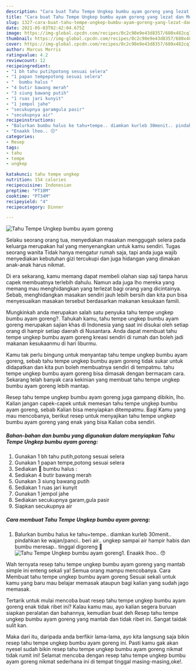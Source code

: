 ```yaml
---
description: "Cara buat Tahu Tempe Ungkep bumbu ayam goreng yang lezat dan Mudah Dibuat"
title: "Cara buat Tahu Tempe Ungkep bumbu ayam goreng yang lezat dan Mudah Dibuat"
slug: 1327-cara-buat-tahu-tempe-ungkep-bumbu-ayam-goreng-yang-lezat-dan-mudah-dibuat
date: 2021-05-03T02:42:04.675Z
image: https://img-global.cpcdn.com/recipes/0c2c98e9e43d8357/680x482cq70/tahu-tempe-ungkep-bumbu-ayam-goreng-foto-resep-utama.jpg
thumbnail: https://img-global.cpcdn.com/recipes/0c2c98e9e43d8357/680x482cq70/tahu-tempe-ungkep-bumbu-ayam-goreng-foto-resep-utama.jpg
cover: https://img-global.cpcdn.com/recipes/0c2c98e9e43d8357/680x482cq70/tahu-tempe-ungkep-bumbu-ayam-goreng-foto-resep-utama.jpg
author: Marcus Morris
ratingvalue: 4.2
reviewcount: 12
recipeingredient:
- "1 bh tahu putihpotong sesuai selera"
- "1 papan tempepotong sesuai selera"
- "  bumbu halus "
- "4 butir bawang merah"
- "3 siung bawang putih"
- "1 ruas jari kunyit"
- "1 jempol jahe"
- "secukupnya garamgula pasir"
- "secukupnya air"
recipeinstructions:
- "Balurkan bumbu halus ke tahu+tempe.. diamkan kurleb 30menit.. pindahkan ke wajan/panci.. beri air.. ungkep sampai air hampir habis dan bumbu meresap.. tinggal digoreng 🤗"
- "Enaakk lhoo.. 😙"
categories:
- Resep
tags:
- tahu
- tempe
- ungkep

katakunci: tahu tempe ungkep 
nutrition: 154 calories
recipecuisine: Indonesian
preptime: "PT10M"
cooktime: "PT34M"
recipeyield: "4"
recipecategory: Dinner

---
```



![Tahu Tempe Ungkep bumbu ayam goreng](https://img-global.cpcdn.com/recipes/0c2c98e9e43d8357/680x482cq70/tahu-tempe-ungkep-bumbu-ayam-goreng-foto-resep-utama.jpg)

Selaku seorang orang tua, menyediakan masakan menggugah selera pada keluarga merupakan hal yang menyenangkan untuk kamu sendiri. Tugas seorang  wanita Tidak hanya mengatur rumah saja, tapi anda juga wajib menyediakan kebutuhan gizi tercukupi dan juga hidangan yang dimakan anak-anak harus nikmat.

Di era  sekarang, kamu memang dapat membeli olahan siap saji tanpa harus capek membuatnya terlebih dahulu. Namun ada juga lho mereka yang memang mau menghidangkan yang terlezat bagi orang yang dicintainya. Sebab, menghidangkan masakan sendiri jauh lebih bersih dan kita pun bisa menyesuaikan masakan tersebut berdasarkan makanan kesukaan famili. 



Mungkinkah anda merupakan salah satu penyuka tahu tempe ungkep bumbu ayam goreng?. Tahukah kamu, tahu tempe ungkep bumbu ayam goreng merupakan sajian khas di Indonesia yang saat ini disukai oleh setiap orang di hampir setiap daerah di Nusantara. Anda dapat membuat tahu tempe ungkep bumbu ayam goreng kreasi sendiri di rumah dan boleh jadi makanan kesukaanmu di hari liburmu.

Kamu tak perlu bingung untuk menyantap tahu tempe ungkep bumbu ayam goreng, sebab tahu tempe ungkep bumbu ayam goreng tidak sukar untuk didapatkan dan kita pun boleh membuatnya sendiri di tempatmu. tahu tempe ungkep bumbu ayam goreng bisa dimasak dengan bermacam cara. Sekarang telah banyak cara kekinian yang membuat tahu tempe ungkep bumbu ayam goreng lebih mantap.

Resep tahu tempe ungkep bumbu ayam goreng juga gampang dibikin, lho. Kalian jangan capek-capek untuk memesan tahu tempe ungkep bumbu ayam goreng, sebab Kalian bisa menyiapkan ditempatmu. Bagi Kamu yang mau mencobanya, berikut resep untuk menyajikan tahu tempe ungkep bumbu ayam goreng yang enak yang bisa Kalian coba sendiri.

<!--inarticleads1-->

##### Bahan-bahan dan bumbu yang digunakan dalam menyiapkan Tahu Tempe Ungkep bumbu ayam goreng:

1. Gunakan 1 bh tahu putih,potong sesuai selera
1. Gunakan 1 papan tempe,potong sesuai selera
1. Sediakan  🐾 bumbu halus :
1. Sediakan 4 butir bawang merah
1. Gunakan 3 siung bawang putih
1. Sediakan 1 ruas jari kunyit
1. Gunakan 1 jempol jahe
1. Sediakan secukupnya garam,gula pasir
1. Siapkan secukupnya air




<!--inarticleads2-->

##### Cara membuat Tahu Tempe Ungkep bumbu ayam goreng:

1. Balurkan bumbu halus ke tahu+tempe.. diamkan kurleb 30menit.. pindahkan ke wajan/panci.. beri air.. ungkep sampai air hampir habis dan bumbu meresap.. tinggal digoreng 🤗
<img src="https://img-global.cpcdn.com/steps/4fcc5b60bcdd4802/160x128cq70/tahu-tempe-ungkep-bumbu-ayam-goreng-langkah-memasak-1-foto.jpg" alt="Tahu Tempe Ungkep bumbu ayam goreng">1. Enaakk lhoo.. 😙




Wah ternyata resep tahu tempe ungkep bumbu ayam goreng yang mantab simple ini enteng sekali ya! Semua orang mampu mencobanya. Cara Membuat tahu tempe ungkep bumbu ayam goreng Sesuai sekali untuk kamu yang baru mau belajar memasak ataupun bagi kalian yang sudah jago memasak.

Tertarik untuk mulai mencoba buat resep tahu tempe ungkep bumbu ayam goreng enak tidak ribet ini? Kalau kamu mau, ayo kalian segera buruan siapkan peralatan dan bahannya, kemudian buat deh Resep tahu tempe ungkep bumbu ayam goreng yang mantab dan tidak ribet ini. Sangat taidak sulit kan. 

Maka dari itu, daripada anda berfikir lama-lama, ayo kita langsung saja bikin resep tahu tempe ungkep bumbu ayam goreng ini. Pasti kamu gak akan nyesel sudah bikin resep tahu tempe ungkep bumbu ayam goreng nikmat tidak rumit ini! Selamat mencoba dengan resep tahu tempe ungkep bumbu ayam goreng nikmat sederhana ini di tempat tinggal masing-masing,oke!.

